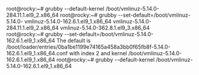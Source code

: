 root@rocky:~# grubby --default-kernel
/boot/vmlinuz-5.14.0-284.11.1.el9_2.x86_64
root@rocky:~# grubby --set-default=/boot/vmlinuz-5.14.0-
vmlinuz-5.14.0-162.6.1.el9_1.x86_64   vmlinuz-5.14.0-284.11.1.el9_2.x86_64  vmlinuz-5.14.0-362.8.1.el9_3.x86_64   
root@rocky:~# grubby --set-default=/boot/vmlinuz-5.14.0-162.6.1.el9_1.x86_64 
The default is /boot/loader/entries/0ba1be1199e74165a458a3bb0f65fb8f-5.14.0-162.6.1.el9_1.x86_64.conf with index 2 and kernel /boot/vmlinuz-5.14.0-162.6.1.el9_1.x86_64
root@rocky:~# grubby --default-kernel
/boot/vmlinuz-5.14.0-162.6.1.el9_1.x86_64
